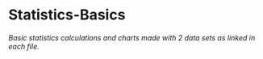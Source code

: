 # Statistics-Basics
###### Basic statistics calculations and charts made with 2 data sets as linked in each file.

